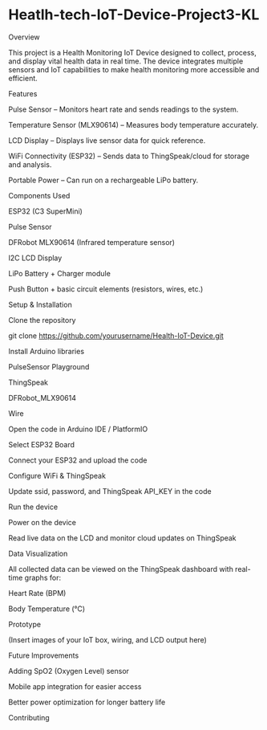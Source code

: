 # Heatlh-tech-IoT-Device-Project3-KL

Overview

This project is a Health Monitoring IoT Device designed to collect, process, and display vital health data in real time. The device integrates multiple sensors and IoT capabilities to make health monitoring more accessible and efficient.

Features

Pulse Sensor – Monitors heart rate and sends readings to the system.

Temperature Sensor (MLX90614) – Measures body temperature accurately.

LCD Display – Displays live sensor data for quick reference.

WiFi Connectivity (ESP32) – Sends data to ThingSpeak/cloud for storage and analysis.

Portable Power – Can run on a rechargeable LiPo battery.

Components Used

ESP32 (C3 SuperMini)

Pulse Sensor

DFRobot MLX90614 (Infrared temperature sensor)

I2C LCD Display

LiPo Battery + Charger module

Push Button + basic circuit elements (resistors, wires, etc.)

Setup & Installation

Clone the repository

git clone https://github.com/yourusername/Health-IoT-Device.git


Install Arduino libraries

PulseSensor Playground

ThingSpeak

DFRobot_MLX90614

Wire

Open the code in Arduino IDE / PlatformIO

Select ESP32 Board

Connect your ESP32 and upload the code

Configure WiFi & ThingSpeak

Update ssid, password, and ThingSpeak API_KEY in the code

Run the device

Power on the device

Read live data on the LCD and monitor cloud updates on ThingSpeak

Data Visualization

All collected data can be viewed on the ThingSpeak dashboard with real-time graphs for:

Heart Rate (BPM)

Body Temperature (°C)

Prototype

(Insert images of your IoT box, wiring, and LCD output here)

Future Improvements

Adding SpO2 (Oxygen Level) sensor

Mobile app integration for easier access

Better power optimization for longer battery life

Contributing

